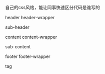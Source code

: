 自己的css风格，能让同事快速区分代码是谁写的

header
header-wrapper

sub-header

content
content-wrapper

sub-content

footer
footer-wrapper

tag